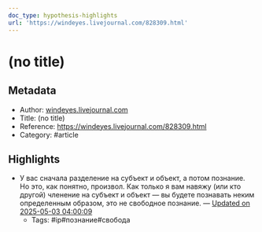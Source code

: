 ```yaml
---
doc_type: hypothesis-highlights
url: 'https://windeyes.livejournal.com/828309.html'
---
```

# (no title)

## Metadata
- Author: [windeyes.livejournal.com]()
- Title: (no title)
- Reference: https://windeyes.livejournal.com/828309.html
- Category: #article

## Highlights
- У вас сначала разделение на субъект и объект, а потом познание. Но это, как понятно, произвол. Как только я вам навяжу (или кто другой) членение на субъект и объект — вы будете познавать неким определенным образом, это не свободное познание. — [Updated on 2025-05-03 04:00:09](https://hyp.is/9fSarCe5EfCpbH-FSBJ0sQ/windeyes.livejournal.com/828309.html)
   - Tags: #ip#познание#свобода
